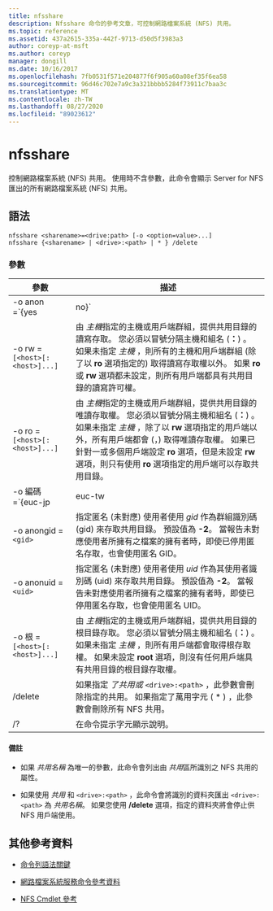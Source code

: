```yaml
---
title: nfsshare
description: Nfsshare 命令的參考文章，可控制網路檔案系統 (NFS) 共用。
ms.topic: reference
ms.assetid: 437a2615-335a-442f-9713-d50d5f3983a3
author: coreyp-at-msft
ms.author: coreyp
manager: dongill
ms.date: 10/16/2017
ms.openlocfilehash: 7fb0531f571e204877f6f905a60a08ef35f6ea58
ms.sourcegitcommit: 96d46c702e7a9c3a321bbbb5284f73911c7baa3c
ms.translationtype: MT
ms.contentlocale: zh-TW
ms.lasthandoff: 08/27/2020
ms.locfileid: "89023612"
---
```

# <a name="nfsshare"></a>nfsshare

控制網路檔案系統 (NFS) 共用。 使用時不含參數，此命令會顯示 Server for NFS 匯出的所有網路檔案系統 (NFS) 共用。

## <a name="syntax"></a>語法

```
nfsshare <sharename>=<drive:path> [-o <option=value>...]
nfsshare {<sharename> | <drive>:<path> | * } /delete
```

### <a name="parameters"></a>參數

| 參數 | 描述 |
| --------- | ----------- |
| -o anon =`{yes|no}` | 指定匿名 (未對應) 使用者是否可以存取共用目錄。 |
| -o rw =`[<host>[:<host>]...]` | 由 *主機*指定的主機或用戶端群組，提供共用目錄的讀寫存取。 您必須以冒號分隔主機和組名 (**：**) 。 如果未指定 *主機* ，則所有的主機和用戶端群組 (除了以 **ro** 選項指定的) 取得讀寫存取權以外。 如果 **ro** 或 **rw** 選項都未設定，則所有用戶端都具有共用目錄的讀寫許可權。 |
| -o ro =`[<host>[:<host>]...]` | 由 *主機*指定的主機或用戶端群組，提供共用目錄的唯讀存取權。 您必須以冒號分隔主機和組名 (**：**) 。 如果未指定 *主機* ，除了以 **rw** 選項指定的用戶端以外，所有用戶端都會 (，) 取得唯讀存取權。 如果已針對一或多個用戶端設定 **ro** 選項，但是未設定 **rw** 選項，則只有使用 **ro** 選項指定的用戶端可以存取共用目錄。 |
| -o 編碼 =`{euc-jp|euc-tw|euc-kr|shift-jis|Big5|Ksc5601|Gb2312-80|Ansi)` | 指定要在 NFS 共用上設定的語言編碼。 您只能在共用上使用一種語言。 這個值可以包含下列任何值：<ul><li>**euc-jp：** 日語</li><li>**euc-幼圓：** 中文</li><li>**euc-kr：** 朝鮮語</li><li>shift-jis **：** 日語</li><li>**Big5：** 中文</li><li>**Ksc5601：** 朝鮮語</li><li>**Gb2312-80：** 簡體中文</li><li>**Ansi：** ANSI 編碼</li></ul> |
| -o anongid =`<gid>` | 指定匿名 (未對應) 使用者使用 *gid* 作為群組識別碼 (gid) 來存取共用目錄。 預設值為 **-2**。 當報告未對應使用者所擁有之檔案的擁有者時，即使已停用匿名存取，也會使用匿名 GID。 |
| -o anonuid =`<uid>` | 指定匿名 (未對應) 使用者使用 *uid* 作為其使用者識別碼 (uid) 來存取共用目錄。 預設值為 **-2**。 當報告未對應使用者所擁有之檔案的擁有者時，即使已停用匿名存取，也會使用匿名 UID。 |
| -o 根 =`[<host>[:<host>]...]` | 由 *主機*指定的主機或用戶端群組，提供共用目錄的根目錄存取。 您必須以冒號分隔主機和組名 (**：**) 。 如果未指定 *主機* ，則所有用戶端都會取得根存取權。 如果未設定 **root** 選項，則沒有任何用戶端具有共用目錄的根目錄存取權。 |
| /delete | 如果指定 *了共用或* `<drive>:<path>` ，此參數會刪除指定的共用。 如果指定了萬用字元 ( * ) ，此參數會刪除所有 NFS 共用。 |
| /? | 在命令提示字元顯示說明。 |

#### <a name="remarks"></a>備註

- 如果 *共用名稱* 為唯一的參數，此命令會列出由 *共用*區所識別之 NFS 共用的屬性。

- 如果使用 *共用* 和 `<drive>:<path>` ，此命令會將識別的資料夾匯出 `<drive>:<path>` 為 *共用名稱*。 如果您使用 **/delete** 選項，指定的資料夾將會停止供 NFS 用戶端使用。

## <a name="additional-references"></a>其他參考資料

- [命令列語法關鍵](command-line-syntax-key.md)

- [網路檔案系統服務命令參考資料](services-for-network-file-system-command-reference.md)

- [NFS Cmdlet 參考](/powershell/module/nfs)
